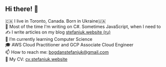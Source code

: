 ## **Hi there!** 👋

🇨🇦 I live in Toronto, Canada. Born in Ukraine🇺🇦<br/> 
🤖 Most of the time I'm writing on С#. Sometimes JavaScript, when I need to</br>
✍️ I write articles on my blog [stefaniuk.website (ru)](http://stefaniuk.website)<br/> 
🌱 I’m currently learning Computer Science<br/>
🎓 AWS Cloud Practitioner and GCP Associate Cloud Engineer<br/>
📫 How to reach me: [bogdanstefanjuk@gmail.com](mailto:bogdanstefanjuk@gmail.com)<br/> 
📄 My CV: [cv.stefaniuk.website](http://cv.stefaniuk.website)

<!--
**teamkiller7112/teamkiller7112** is a ✨ _special_ ✨ repository because its `README.md` (this file) appears on your GitHub profile.

Here are some ideas to get you started:

- 🔭 I’m currently working on ...
- 🌱 I’m currently learning ...
- 👯 I’m looking to collaborate on ...
- 🤔 I’m looking for help with ...

- 📫 How to reach me: ...
- 😄 Pronouns: ...
- ⚡ Fun fact: ...
-->
